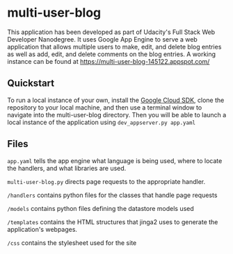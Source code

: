 # multi-user-blog

This application has been developed as part of Udacity's Full Stack Web Developer Nanodegree. It uses Google App Engine to serve a web application that allows multiple users to make, edit, and delete blog entries as well as add, edit, and delete comments on the blog entries. A working instance can be found at https://multi-user-blog-145122.appspot.com/

## Quickstart

To run a local instance of your own, install the [Google Cloud SDK](https://cloud.google.com/appengine/docs/python/download), clone the repository to your local machine, and then use a terminal window to navigate into the multi-user-blog directory. Then you will be able to launch a local instance of the application using `dev_appserver.py app.yaml`

## Files

`app.yaml` tells the app engine what language is being used, where to locate the handlers, and what libraries are used.

`multi-user-blog.py` directs page requests to the appropriate handler.

`/handlers` contains python files for the classes that handle page requests

`/models` contains python files defining the datastore models used

`/templates` contains the HTML structures that jinga2 uses to generate the application's webpages.

`/css` contains the stylesheet used for the site
